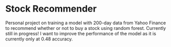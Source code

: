 # Stock Recommender
Personal project on training a model with 200-day data from Yahoo Finance to recommend whether or not to buy a stock using random forest. Currently still in progress! I want to improve the performance of the model as it is currently only at 0.48 accuracy.
